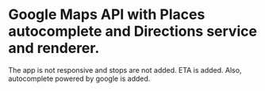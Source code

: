 # Google Maps API with Places autocomplete and Directions service and renderer.

The app is not responsive and stops are not added.
ETA is added.
Also, autocomplete powered by google is added.
